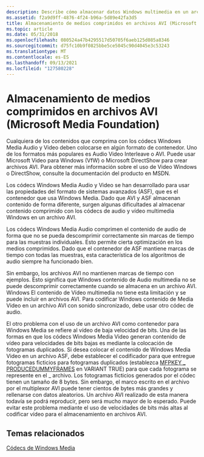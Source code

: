 ```yaml
---
description: Describe cómo almacenar datos Windows multimedia en un archivo AVI.
ms.assetid: f2a9d9ff-4876-4f24-b96a-5d89e42fa3d5
title: Almacenamiento de medios comprimidos en archivos AVI (Microsoft Media Foundation)
ms.topic: article
ms.date: 05/31/2018
ms.openlocfilehash: 080524a47b4295517d50705f6aeb125d085a8346
ms.sourcegitcommit: d75fc10b9f0825bbe5ce5045c90d4045e3c53243
ms.translationtype: MT
ms.contentlocale: es-ES
ms.lasthandoff: 09/13/2021
ms.locfileid: "127580228"
---
```

# <a name="storing-compressed-media-in-avi-files-microsoft-media-foundation"></a>Almacenamiento de medios comprimidos en archivos AVI (Microsoft Media Foundation)

Cualquiera de los contenidos que comprima con los códecs Windows Media Audio y Video deben colocarse en algún formato de contenedor. Uno de los formatos más populares es Audio Video Interleave o AVI. Puede usar Microsoft Video para Windows (VfW) o Microsoft DirectShow para crear archivos AVI. Para obtener más información sobre el uso de Video Windows o DirectShow, consulte la documentación del producto en MSDN.

Los códecs Windows Media Audio y Video se han desarrollado para usar las propiedades del formato de sistemas avanzados (ASF), que es el contenedor que usa Windows Media. Dado que AVI y ASF almacenan contenido de forma diferente, surgen algunas dificultades al almacenar contenido comprimido con los códecs de audio y vídeo multimedia Windows en un archivo AVI.

Los códecs Windows Media Audio comprimen el contenido de audio de forma que no se pueda descomprimir correctamente sin marcas de tiempo para las muestras individuales. Esto permite cierta optimización en los medios comprimidos. Dado que el contenedor de ASF mantiene marcas de tiempo con todas las muestras, esta característica de los algoritmos de audio siempre ha funcionado bien.

Sin embargo, los archivos AVI no mantienen marcas de tiempo con ejemplos. Esto significa que Windows contenido de Audio multimedia no se puede descomprimir correctamente cuando se almacena en un archivo AVI. Windows El contenido de Vídeo multimedia no tiene esta limitación y se puede incluir en archivos AVI. Para codificar Windows contenido de Media Video en un archivo AVI con sonido sincronizado, debe usar otro códec de audio.

El otro problema con el uso de un archivo AVI como contenedor para Windows Media se refiere al vídeo de baja velocidad de bits. Una de las formas en que los códecs Windows Media Video generan contenido de vídeo para velocidades de bits bajas es mediante la colocación de fotogramas duplicados. Si desea colocar el contenido de Windows Media Video en un archivo ASF, debe establecer el codificador para que entregue fotogramas ficticios para fotogramas duplicados (establezca [MFPKEY \_ PRODUCEDUMMYFRAMES](mfpkey-producedummyframesproperty.md) en VARIANT TRUE) para que cada fotograma se represente en el \_ archivo. Los fotogramas ficticios generados por el códec tienen un tamaño de 8 bytes. Sin embargo, el marco escrito en el archivo por el multiplexor AVI puede tener cientos de bytes más grandes y rellenarse con datos aleatorios. Un archivo AVI realizado de esta manera todavía se podrá reproducir, pero será mucho mayor de lo esperado. Puede evitar este problema mediante el uso de velocidades de bits más altas al codificar vídeo para el almacenamiento en archivos AVI.

## <a name="related-topics"></a>Temas relacionados

<dl> <dt>

[Códecs de Windows Media](windows-media-codecs.md)
</dt> </dl>

 

 



